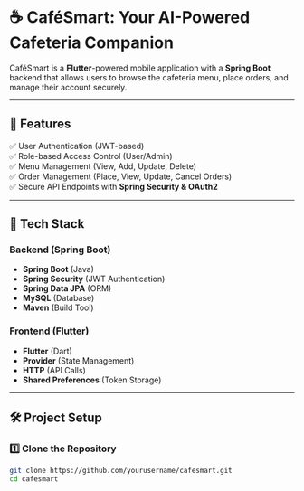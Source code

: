# ☕ CaféSmart: Your AI-Powered Cafeteria Companion

CaféSmart is a **Flutter**-powered mobile application with a **Spring Boot** backend that allows users to browse the cafeteria menu, place orders, and manage their account securely.

---

## 📌 Features
✅ User Authentication (JWT-based)  
✅ Role-based Access Control (User/Admin)  
✅ Menu Management (View, Add, Update, Delete)  
✅ Order Management (Place, View, Update, Cancel Orders)  
✅ Secure API Endpoints with **Spring Security & OAuth2**  

---

## 🚀 Tech Stack

### **Backend (Spring Boot)**
- **Spring Boot** (Java)
- **Spring Security** (JWT Authentication)
- **Spring Data JPA** (ORM)
- **MySQL** (Database)
- **Maven** (Build Tool)

### **Frontend (Flutter)**
- **Flutter** (Dart)
- **Provider** (State Management)
- **HTTP** (API Calls)
- **Shared Preferences** (Token Storage)

---

## 🛠️ Project Setup

### **1️⃣ Clone the Repository**
```sh
git clone https://github.com/yourusername/cafesmart.git
cd cafesmart
